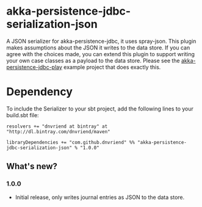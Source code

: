 # akka-persistence-jdbc-serialization-json
A JSON serializer for akka-persistence-jdbc, it uses spray-json. This plugin makes assumptions about the JSON it
writes to the data store. If you can agree with the choices made, you can extend this plugin to support writing your
own case classes as a payload to the data store. Please see the 
[akka-persistence-jdbc-play](https://github.com/dnvriend/akka-persistence-jdbc-play) example project that does exactly this.

# Dependency
To include the Serializer to your sbt project, add the following lines to your build.sbt file:

    resolvers += "dnvriend at bintray" at "http://dl.bintray.com/dnvriend/maven"

    libraryDependencies += "com.github.dnvriend" %% "akka-persistence-jdbc-serialization-json" % "1.0.0"

## What's new?

### 1.0.0
 - Initial release, only writes journal entries as JSON to the data store. 
 
